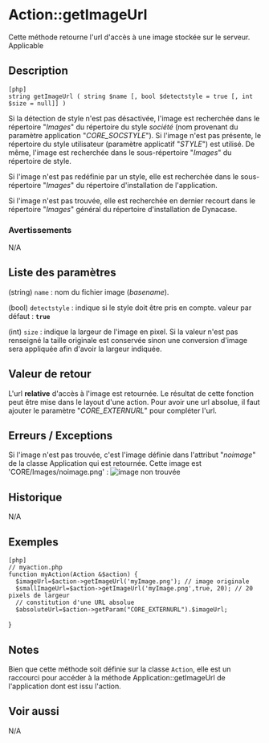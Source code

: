 # Action::getImageUrl

<div class=”short-description”>
Cette méthode retourne l'url d'accès à une image stockée sur le serveur.
</div>

<div class=”applicabilite”>
Applicable
</div>

## Description


    [php]
    string getImageUrl ( string $name [, bool $detectstyle = true [, int $size = null]] )

Si la détection de style n'est pas désactivée, l'image est recherchée dans le répertoire "*Images*" du répertoire du style *société* (nom provenant du paramètre application "*CORE_SOCSTYLE*"). Si l'image n'est pas présente, le répertoire du style utilisateur (paramètre applicatif "*STYLE*") est utilisé. De même, l'image est recherchée dans le sous-répertoire "*Images*" du répertoire de style.

Si l'image n'est pas redéfinie par un style, elle est recherchée dans le sous-répertoire "*Images*" du répertoire d'installation de l'application.

Si l'image n'est pas trouvée, elle est recherchée en dernier recourt dans le répertoire "*Images*" général du répertoire d'installation de Dynacase.

### Avertissements

N/A

## Liste des paramètres

(string) `name`
:   nom du fichier image (*basename*).

(bool) `detectstyle`
:   indique si le style doit être pris en compte.
   valeur par défaut : **`true`**

(int) `size`
:   indique la largeur de l'image en pixel. Si la valeur n'est pas renseigné la taille originale est conservée sinon une conversion d'image sera appliquée afin d'avoir la largeur indiquée.


## Valeur de retour

L'url **relative** d'accès à l'image est retournée. Le résultat de cette fonction peut être mise dans le layout d'une action. Pour avoir une url absolue, il faut ajouter le paramètre "*CORE_EXTERNURL*" pour compléter l'url.

## Erreurs / Exceptions

Si l'image n'est pas trouvée, c'est l'image définie dans l'attribut "*noimage*" de la classe Application qui est retournée. Cette image est 'CORE/Images/noimage.png' :
![image non trouvée](images/noimage.png "No image")

## Historique

N/A

## Exemples


    [php]
    // myaction.php
    function myAction(Action &$action) {
      $imageUrl=$action->getImageUrl('myImage.png'); // image originale
      $smallImageUrl=$action->getImageUrl('myImage.png',true, 20); // 20 pixels de largeur
      // constitution d'une URL absolue
      $absoluteUrl=$action->getParam("CORE_EXTERNURL").$imageUrl;
   }


## Notes

Bien que cette méthode soit définie sur la classe `Action`, elle est un raccourci pour accéder à la méthode Application::getImageUrl de l'application dont est issu l'action.

## Voir aussi

N/A